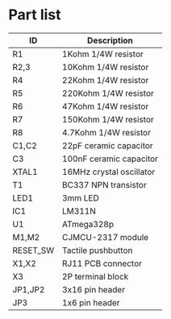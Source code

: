 # Part list
| ID | Description | 
|--|--|
| R1 | 1Kohm 1/4W resistor |
| R2,3 | 10Kohm 1/4W resistor |
| R4 | 22Kohm 1/4W resistor |
| R5 | 220Kohm 1/4W resistor |
| R6 | 47Kohm 1/4W resistor |
| R7 | 150Kohm 1/4W resistor |
| R8 | 4.7Kohm 1/4W resistor |
| C1,C2 | 22pF ceramic capacitor |
| C3 | 100nF ceramic capacitor |
| XTAL1 | 16MHz crystal oscillator |
| T1 | BC337 NPN transistor |
| LED1 | 3mm LED |
| IC1 | LM311N |
| U1 | ATmega328p |
| M1,M2 | CJMCU-2317 module |
| RESET_SW | Tactile pushbutton |
| X1,X2 | RJ11 PCB connector |
| X3 | 2P terminal block |
| JP1,JP2 | 3x16 pin header |
| JP3 | 1x6 pin header |
